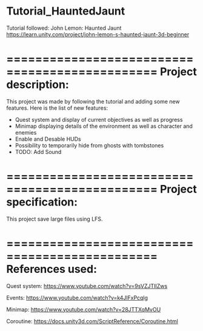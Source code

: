 # Tutorial_HauntedJaunt

Tutorial followed: John Lemon: Haunted Jaunt
https://learn.unity.com/project/john-lemon-s-haunted-jaunt-3d-beginner

===============================================
Project description: 
===============================================
This project was made by following the tutorial and adding some new features. Here is the list of new features: 

- Quest system and display of current objectives as well as progress
- Minimap displaying details of the environment as well as character and enemies
- Enable and Desable HUDs
- Possibility to temporarily hide from ghosts with tombstones
- TODO: Add Sound

===============================================
Project specification:
===============================================
This project save large files using LFS.

===============================================
References used: 
===============================================
Quest system: 
	https://www.youtube.com/watch?v=9sVZJTIIZws

Events: 
	https://www.youtube.com/watch?v=k4JlFxPcqlg

Minimap: 
	https://www.youtube.com/watch?v=28JTTXqMvOU

Coroutine: 
	https://docs.unity3d.com/ScriptReference/Coroutine.html